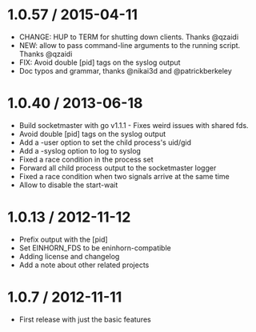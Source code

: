 
1.0.57 / 2015-04-11
===================

  * CHANGE: HUP to TERM for shutting down clients. Thanks @qzaidi
  * NEW: allow to pass command-line arguments to the running script. Thanks @qzaidi
  * FIX: Avoid double [pid] tags on the syslog output
  * Doc typos and grammar, thanks @nikai3d and @patrickberkeley

1.0.40 / 2013-06-18
==================

  * Build socketmaster with go v1.1.1 - Fixes weird issues with shared fds.
  * Avoid double [pid] tags on the syslog output
  * Add a -user option to set the child process's uid/gid
  * Add a -syslog option to log to syslog
  * Fixed a race condition in the process set
  * Forward all child process output to the socketmaster logger
  * Fixed a race condition when two signals arrive at the same time
  * Allow to disable the start-wait

1.0.13 / 2012-11-12
===================

  * Prefix output with the [pid]
  * Set EINHORN_FDS to be eninhorn-compatible
  * Adding license and changelog
  * Add a note about other related projects

1.0.7 / 2012-11-11
==================

  * First release with just the basic features

